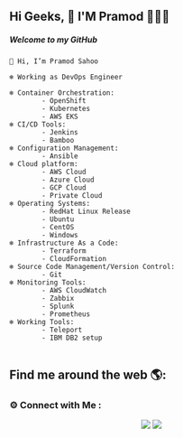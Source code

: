 ## Hi Geeks,  👋    I'M Pramod 👩🏾‍💻

##### Welcome to my GitHub

```
👋 Hi, I’m Pramod Sahoo

❄️ Working as DevOps Engineer
  
❄️ Container Orchestration:
        - OpenShift
        - Kubernetes
        - AWS EKS 
❄️ CI/CD Tools:
        - Jenkins
        - Bamboo
❄️ Configuration Management:
        - Ansible
❄️ Cloud platform: 
        - AWS Cloud
        - Azure Cloud
        - GCP Cloud
        - Private Cloud
❄️ Operating Systems:
        - RedHat Linux Release
        - Ubuntu
        - CentOS
        - Windows
❄️ Infrastructure As a Code:
        - Terraform
        - CloudFormation
❄️ Source Code Management/Version Control:
        - Git
❄️ Monitoring Tools:
        - AWS CloudWatch
        - Zabbix
        - Splunk
        - Prometheus
❄️ Working Tools:
        - Teleport
        - IBM DB2 setup
        
```     
## Find me around the web 🌎:

### ⚙️ Connect with Me :

<p align="center">
<a href="mailto:devopspramod100@gmail.com"><img src="https://img.shields.io/badge/Gmail-D14836?style=for-the-badge&logo=gmail&logoColor=white"/></a>
<a href="https://www.linkedin.com/in/pramod-kumar-sahoo/"><img src="https://img.shields.io/badge/LinkedIn-0077B5?style=for-the-badge&logo=linkedin&logoColor=white"/></a> 
    
